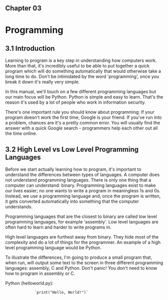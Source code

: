 Chapter 03
-----------
Programming
============

3.1 Introduction
---------------

Learning to program is a key step in understanding how computers work. More than that, it's incredibly useful to be able to put together a quick program which will do something automatically that would otherwise take a long time to do. Don't be intimidated by the word 'programming', once you break it down it's really very simple.

In this manual, we'll touch on a few different programming languages but our main focus will be Python. Python is simple and easy to learn. That's the reason it's used by a lot of people who work in information security.

There's one important rule you should know about programming: If your program doesn't work the first time, Google is your friend. If you've run into a problem, chances are it's a pretty common error. You will usually find the answer with a quick Google search - programmers help each other out all the time online.

3.2 High Level vs Low Level Programming Languages
------------------------------------------------

Before we start actually learning how to program, it's important to understand the differences between types of languages. A computer does not understand programming languages. There is only one thing that a computer can understand: binary. Programming languages exist to make our lives easier; no one wants to write a program in meaningless 1s and 0s. Instead, we use a programming language and, once the program is written, it gets converted automatically into something that the computer understands.

Programming languages that are the closest to binary are called low level programming languages, for example 'assembly'. Low level languages are often hard to learn and harder to write programs in.

High level languages are furthest away from binary. They hide most of the complexity and do a lot of things for the programmer. An example of a high level programming language would be Python.

To illustrate the differences, I'm going to produce a small program that, when run, will output some text to the screen in three different programming languages: assembly, C and Python. Don't panic! You don't need to know how to program in assembly or C.

Python (helloworld.py):

                 `print("Hello, World!")`
